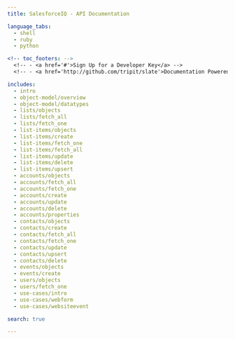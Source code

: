 ```yaml
---
title: SalesforceIQ - API Documentation

language_tabs:
  - shell
  - ruby
  - python

<!-- toc_footers: -->
  <!-- - <a href='#'>Sign Up for a Developer Key</a> -->
  <!-- - <a href='http://github.com/tripit/slate'>Documentation Powered by Slate</a> -->

includes:
  - intro
  - object-model/overview
  - object-model/datatypes
  - lists/objects
  - lists/fetch_all
  - lists/fetch_one
  - list-items/objects
  - list-items/create
  - list-items/fetch_one
  - list-items/fetch_all
  - list-items/update
  - list-items/delete
  - list-items/upsert
  - accounts/objects
  - accounts/fetch_all
  - accounts/fetch_one
  - accounts/create
  - accounts/update
  - accounts/delete
  - accounts/properties
  - contacts/objects
  - contacts/create
  - contacts/fetch_all
  - contacts/fetch_one
  - contacts/update
  - contacts/upsert
  - contacts/delete
  - events/objects
  - events/create
  - users/objects
  - users/fetch_one
  - use-cases/intro
  - use-cases/webform
  - use-cases/websiteevent

search: true

---
```

<!-- all of the sections will be in files in ./includes -->
